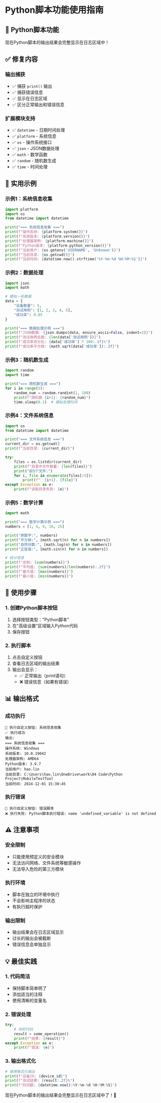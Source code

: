 # Python脚本功能使用指南

## 🐍 Python脚本功能

现在Python脚本的输出结果会完整显示在日志区域中！

## ✅ 修复内容

### **输出捕获**
- ✅ 捕获 `print()` 输出
- ✅ 捕获错误信息
- ✅ 显示在日志区域
- ✅ 区分正常输出和错误信息

### **扩展模块支持**
- ✅ `datetime` - 日期时间处理
- ✅ `platform` - 系统信息
- ✅ `os` - 操作系统接口
- ✅ `json` - JSON数据处理
- ✅ `math` - 数学函数
- ✅ `random` - 随机数生成
- ✅ `time` - 时间处理

## 🎯 实用示例

### **示例1：系统信息收集**
```python
import platform
import os
from datetime import datetime

print("=== 系统信息收集 ===")
print(f"操作系统: {platform.system()}")
print(f"系统版本: {platform.version()}")
print(f"处理器架构: {platform.machine()}")
print(f"Python版本: {platform.python_version()}")
print(f"当前用户: {os.getenv('USERNAME', 'Unknown')}")
print(f"当前目录: {os.getcwd()}")
print(f"当前时间: {datetime.now().strftime('%Y-%m-%d %H:%M:%S')}")
```

### **示例2：数据处理**
```python
import json
import math

# 模拟一些数据
data = {
    "设备数量": 5,
    "测试用例": [1, 2, 3, 4, 5],
    "成功率": 0.85
}

print("=== 数据处理示例 ===")
print(f"JSON数据: {json.dumps(data, ensure_ascii=False, indent=2)}")
print(f"测试用例总数: {len(data['测试用例'])}")
print(f"成功率百分比: {data['成功率'] * 100:.1f}%")
print(f"成功率平方根: {math.sqrt(data['成功率']):.3f}")
```

### **示例3：随机数生成**
```python
import random
import time

print("=== 随机数生成 ===")
for i in range(5):
    random_num = random.randint(1, 100)
    print(f"随机数 {i+1}: {random_num}")
    time.sleep(0.1)  # 模拟处理时间
```

### **示例4：文件系统信息**
```python
import os
from datetime import datetime

print("=== 文件系统信息 ===")
current_dir = os.getcwd()
print(f"当前目录: {current_dir}")

try:
    files = os.listdir(current_dir)
    print(f"目录中文件数量: {len(files)}")
    print("前5个文件:")
    for i, file in enumerate(files[:5]):
        print(f"  {i+1}. {file}")
except Exception as e:
    print(f"读取目录失败: {e}")
```

### **示例5：数学计算**
```python
import math

print("=== 数学计算示例 ===")
numbers = [1, 4, 9, 16, 25]

print("原数字:", numbers)
print("平方根:", [math.sqrt(n) for n in numbers])
print("自然对数:", [math.log(n) for n in numbers])
print("正弦值:", [math.sin(n) for n in numbers])

# 统计信息
print(f"总和: {sum(numbers)}")
print(f"平均值: {sum(numbers)/len(numbers):.2f}")
print(f"最大值: {max(numbers)}")
print(f"最小值: {min(numbers)}")
```

## 🔧 使用步骤

### **1. 创建Python脚本按钮**
1. 选择按钮类型："Python脚本"
2. 在"高级设置"区域输入Python代码
3. 保存按钮

### **2. 执行脚本**
1. 点击自定义按钮
2. 查看日志区域的输出结果
3. 输出会显示：
   - ✅ 正常输出（print语句）
   - ❌ 错误信息（如果有错误）

## 📊 输出格式

### **成功执行**
```
🔧 执行自定义按钮: 系统信息收集
✅ 执行成功
输出:
=== 系统信息收集 ===
操作系统: Windows
系统版本: 10.0.19042
处理器架构: AMD64
Python版本: 3.9.7
当前用户: hao.lin
当前目录: C:\Users\hao.lin\OneDrive\work\04 Code\Python Project\MobileTestTool
当前时间: 2024-12-01 15:30:45
```

### **执行错误**
```
🔧 执行自定义按钮: 错误脚本
❌ 执行失败: Python脚本执行错误: name 'undefined_variable' is not defined
```

## ⚠️ 注意事项

### **安全限制**
- 只能使用预定义的安全模块
- 无法访问网络、文件系统等敏感操作
- 无法导入危险的第三方模块

### **执行环境**
- 脚本在独立的环境中执行
- 不会影响主程序的状态
- 有执行超时保护

### **输出限制**
- 输出结果会在日志区域显示
- 过长的输出会被截断
- 错误信息会单独显示

## 💡 最佳实践

### **1. 代码简洁**
- 保持脚本简单明了
- 添加适当的注释
- 使用清晰的变量名

### **2. 错误处理**
```python
try:
    # 你的代码
    result = some_operation()
    print(f"结果: {result}")
except Exception as e:
    print(f"错误: {e}")
```

### **3. 输出格式化**
```python
# 使用格式化输出
print(f"设备ID: {device_id}")
print(f"测试结果: {result:.2f}%")
print(f"时间戳: {datetime.now():%Y-%m-%d %H:%M:%S}")
```

现在Python脚本的输出结果会完整显示在日志区域中了！🎉
